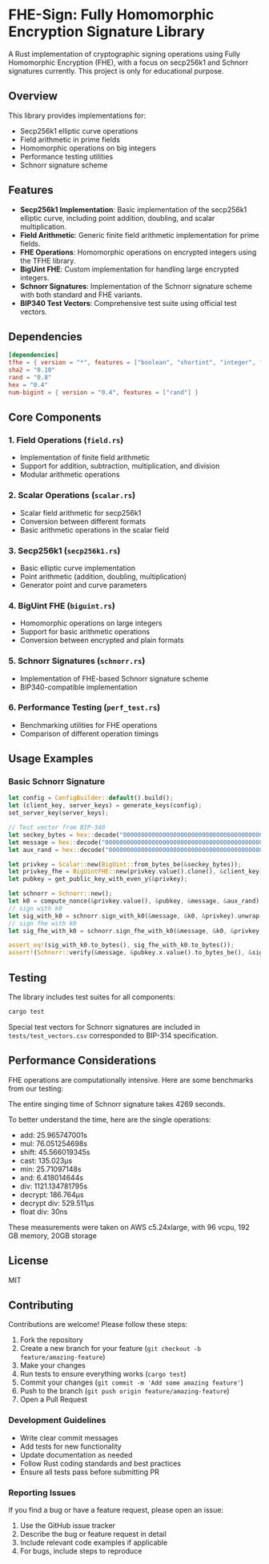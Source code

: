 # FHE-Sign: Fully Homomorphic Encryption Signature Library

A Rust implementation of cryptographic signing operations using Fully Homomorphic Encryption (FHE), with a focus on secp256k1 and Schnorr signatures currently. This project is only for educational purpose.

## Overview

This library provides implementations for:
- Secp256k1 elliptic curve operations
- Field arithmetic in prime fields
- Homomorphic operations on big integers
- Performance testing utilities
- Schnorr signature scheme

## Features

- **Secp256k1 Implementation**: Basic implementation of the secp256k1 elliptic curve, including point addition, doubling, and scalar multiplication.
- **Field Arithmetic**: Generic finite field arithmetic implementation for prime fields.
- **FHE Operations**: Homomorphic operations on encrypted integers using the TFHE library.
- **BigUint FHE**: Custom implementation for handling large encrypted integers.
- **Schnorr Signatures**: Implementation of the Schnorr signature scheme with both standard and FHE variants.
- **BIP340 Test Vectors**: Comprehensive test suite using official test vectors.

## Dependencies

```toml
[dependencies]
tfhe = { version = "*", features = ["boolean", "shortint", "integer", "seeder_unix"] }
sha2 = "0.10"
rand = "0.8"
hex = "0.4"
num-bigint = { version = "0.4", features = ["rand"] }
```

## Core Components

### 1. Field Operations (`field.rs`)
- Implementation of finite field arithmetic
- Support for addition, subtraction, multiplication, and division
- Modular arithmetic operations

### 2. Scalar Operations (`scalar.rs`)
- Scalar field arithmetic for secp256k1
- Conversion between different formats
- Basic arithmetic operations in the scalar field

### 3. Secp256k1 (`secp256k1.rs`)
- Basic elliptic curve implementation
- Point arithmetic (addition, doubling, multiplication)
- Generator point and curve parameters

### 4. BigUint FHE (`biguint.rs`)
- Homomorphic operations on large integers
- Support for basic arithmetic operations
- Conversion between encrypted and plain formats

### 5. Schnorr Signatures (`schnorr.rs`)
- Implementation of FHE-based Schnorr signature scheme
- BIP340-compatible implementation

### 6. Performance Testing (`perf_test.rs`)
- Benchmarking utilities for FHE operations
- Comparison of different operation timings

## Usage Examples

### Basic Schnorr Signature
```rust
let config = ConfigBuilder::default().build();
let (client_key, server_keys) = generate_keys(config);
set_server_key(server_keys);

// Test vector from BIP-340
let seckey_bytes = hex::decode("0000000000000000000000000000000000000000000000000000000000000003").unwrap();
let message = hex::decode("0000000000000000000000000000000000000000000000000000000000000000").unwrap();
let aux_rand = hex::decode("0000000000000000000000000000000000000000000000000000000000000000").unwrap();

let privkey = Scalar::new(BigUint::from_bytes_be(&seckey_bytes));
let privkey_fhe = BigUintFHE::new(privkey.value().clone(), &client_key).unwrap();
let pubkey = get_public_key_with_even_y(&privkey);

let schnorr = Schnorr::new();
let k0 = compute_nonce(&privkey.value(), &pubkey, &message, &aux_rand);
// sign with k0
let sig_with_k0 = schnorr.sign_with_k0(&message, &k0, &privkey).unwrap();
// sign fhe with k0
let sig_fhe_with_k0 = schnorr.sign_fhe_with_k0(&message, &k0, &privkey, &privkey_fhe, &client_key).unwrap();

assert_eq!(sig_with_k0.to_bytes(), sig_fhe_with_k0.to_bytes());
assert!(Schnorr::verify(&message, &pubkey.x.value().to_bytes_be(), &sig_with_k0.to_bytes()));
```

## Testing

The library includes test suites for all components:

```bash
cargo test
```

Special test vectors for Schnorr signatures are included in `tests/test_vectors.csv` corresponded to BIP-314 specification.

## Performance Considerations

FHE operations are computationally intensive. Here are some benchmarks from our testing:

The entire singing time of Schnorr signature takes 4269 seconds.

To better understand the time, here are the single operations:

- add: 25.965747001s
- mul: 76.051254698s
- shift: 45.566019345s
- cast: 135.023µs
- min: 25.71097148s
- and: 6.418014644s
- div: 1121.134781795s
- decrypt: 186.764µs
- decrypt div: 529.511µs
- float div: 30ns

These measurements were taken on AWS c5.24xlarge, with 96 vcpu, 192 GB memory, 20GB storage

## License

MIT

## Contributing

Contributions are welcome! Please follow these steps:

1. Fork the repository
2. Create a new branch for your feature (`git checkout -b feature/amazing-feature`)
3. Make your changes
4. Run tests to ensure everything works (`cargo test`)
5. Commit your changes (`git commit -m 'Add some amazing feature'`)
6. Push to the branch (`git push origin feature/amazing-feature`)
7. Open a Pull Request

### Development Guidelines

- Write clear commit messages
- Add tests for new functionality
- Update documentation as needed
- Follow Rust coding standards and best practices
- Ensure all tests pass before submitting PR

### Reporting Issues

If you find a bug or have a feature request, please open an issue:

1. Use the GitHub issue tracker
2. Describe the bug or feature request in detail
3. Include relevant code examples if applicable
4. For bugs, include steps to reproduce
